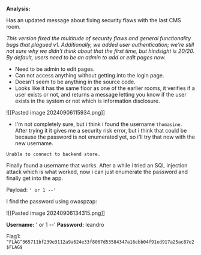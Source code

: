 **Analysis:**

Has an updated message about fixing security flaws with the last CMS room.

_This version fixed the multitude of security flaws and general functionality bugs that plagued v1. Additionally, we added user authentication; we're still not sure why we didn't think about that the first time, but hindsight is 20/20. By default, users need to be an admin to add or edit pages now._

- Need to be admin to edit pages.
- Can not access anything without getting into the login page.
- Doesn't seem to be anything in the source code.
- Looks like it has the same floor as one of the earlier rooms, it verifies if a user exists or not, and returns a message letting you know if the user exists in the system or not which is information disclosure. 

![[Pasted image 20240906115934.png]]

- I'm not completely sure, but i think i found the username `thomasine`. After trying it it gives me a security risk error, but i think that could be because the password is not enumerated yet, so i'll try that now with the new username. 

`Unable to connect to backend store.`

Finally found a username that works. After a while i tried an SQL injection attack which is what worked, now i can just enumerate the password and finally get into the app. 

Payload:
`' or 1 --'`

I find the password using owaspzap:

![[Pasted image 20240906134315.png]]

**Username:** ' or 1 --'
**Password:** leandro

Flag1:
`^FLAG^365711bf239e3112a9a624e33f8067d53584347a16ebb04f91ed917a25ac87e2$FLAG$`







